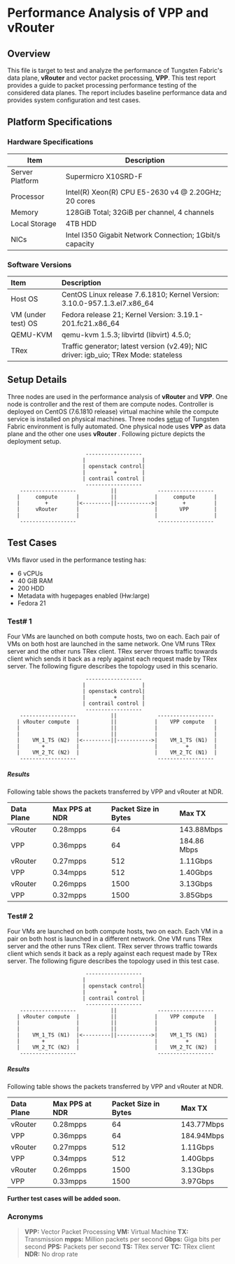 # Performance Analysis of VPP and vRouter

## Overview
This file is target to test and analyze the performance of Tungsten Fabric's data plane, **vRouter** and vector packet processing, **VPP**. This test report provides a guide to packet processing performance testing of the considered data planes. The report includes baseline performance data and provides system configuration and test cases.

## Platform Specifications
### Hardware Specifications
| Item | Description |
| ------ | ------ |
|Server Platform | Supermicro X10SRD-F
| Processor | Intel(R) Xeon(R) CPU E5-2630 v4 @ 2.20GHz; 20 cores
| Memory  | 128GiB Total; 32GiB per channel, 4 channels
| Local Storage | 4TB HDD
| NICs | Intel I350 Gigabit Network Connection; 1Gbit/s capacity

### Software Versions
| Item | Description |
| :------ | :------ |
| Host OS | CentOS Linux release 7.6.1810; Kernel Version: 3.10.0-957.1.3.el7.x86_64
| VM (under test) OS | Fedora release 21; Kernel Version: 3.19.1-201.fc21.x86\_64
| QEMU-KVM | qemu-kvm 1.5.3; libvirtd (libvirt) 4.5.0; 
| TRex | Traffic generator; latest version (v2.49); NIC driver: igb\_uio; TRex Mode: stateless

## Setup Details
Three nodes are used in the performance analysis of **vRouter** and **VPP**. One node is controller and the rest of them are compute nodes. Controller is deployed on CentOS (7.6.1810 release) virtual machine while the compute service is installed on physical machines. Three nodes [setup][CVPPD] of Tungsten Fabric environment is fully automated. One physical node uses **VPP** as data plane and the other one uses **vRouter** . Following picture depicts the deployment setup.

                             ------------------
                            |                  |
                            | openstack control|
                            |         +        |
                            | contrail control |
                             ------------------
        ------------------           ||             ------------------
       |     compute      |          ||            |     compute      |
       |        +         |<---------||----------->|        +         |
       |     vRouter      |                        |       VPP        |
       |                  |                        |                  |
        ------------------                          ------------------

## Test Cases
VMs flavor used in the performance testing has:
  - 6 vCPUs
  - 40 GiB RAM
  - 200 HDD
  - Metadata with hugepages enabled (Hw:large)
  - Fedora 21
  
### Test# 1
Four VMs are launched on both compute hosts, two on each. Each pair of VMs on both host are launched in the same network. One VM runs TRex server and the other runs TRex client. TRex server throws traffic towards client which sends it back as a reply against each request made by TRex server. The following figure describes the topology used in this scenario.


                             ------------------
                            |                  |
                            | openstack control|
                            |         +        |
                            | contrail control |
                             ------------------
        ------------------           ||             ------------------
       | vRouter compute  |          ||            |    VPP compute   |
       |		          |	         ||            |                  |
       |		          | 	     ||            |                  |
       |    VM_1_TS (N2)  |<---------||----------->|    VM_1_TS (N1)  |
       |       +          |                        |         +        |
       |    VM_2_TC (N2)  |                        |    VM_2_TC (N1)  |
        ------------------                          ------------------


##### Results
Following table shows the packets transferred by VPP and vRouter at NDR.

| Data Plane | Max PPS at NDR | Packet Size in Bytes | Max TX |
| :------ | :------ | :------ | :------ |
| vRouter | 0.28mpps | 64  | 143.88Mbps
| VPP | 0.36mpps | 64   | 184.86 Mbps
| vRouter | 0.27mpps | 512 | 1.11Gbps
| VPP | 0.34mpps | 512 | 1.40Gbps
| vRouter |  0.26mpps | 1500 | 3.13Gbps
| VPP | 0.32mpps | 1500 | 3.85Gbps



### Test# 2
Four VMs are launched on both compute hosts, two on each. Each VM in a pair on both host is launched in a different network. One VM runs TRex server and the other runs TRex client. TRex server throws traffic towards client which sends it back as a reply against each request made by TRex server. The following figure describes the topology used in this test case.


                             ------------------
                            |                  |
                            | openstack control|
                            |         +        |
                            | contrail control |
                             ------------------
        ------------------           ||             ------------------
       | vRouter compute  |          ||            |    VPP compute   |
       |		          |	         ||            |                  |
       |		          | 	     ||            |                  |
       |    VM_1_TS (N1)  |<---------||----------->|    VM_1_TS (N1)  |
       |       +          |                        |         +        |
       |    VM_2_TC (N2)  |                        |    VM_2_TC (N2)  |
        ------------------                          ------------------

##### Results
Following table shows the packets transferred by VPP and vRouter at NDR.

| Data Plane | Max PPS at NDR | Packet Size in Bytes | Max TX |
| :------ | :------ | :------ | :------ |
| vRouter | 0.28mpps | 64 | 143.77Mbps
| VPP | 0.36mpps | 64 |  184.94Mbps
| vRouter | 0.27mpps | 512 | 1.11Gbps
| VPP | 0.34mpps | 512| 1.40Gbps
| vRouter |  0.26mpps | 1500 | 3.13Gbps 
| VPP | 0.33mpps | 1500 | 3.97Gbps

**Further test cases will be added soon.**

### Acronyms

> **VPP:** Vector Packet Processing
> **VM:** Virtual Machine
> **TX:** Transmission
> **mpps:** Million packets per second
> **Gbps:** Giga bits per second
> **PPS:** Packets per second
> **TS:** TRex server
> **TC:** TRex client
> **NDR:** No drop rate

  [CVPPD]: <https://github.com/OMajeed/contrail-vpp-deploy>
